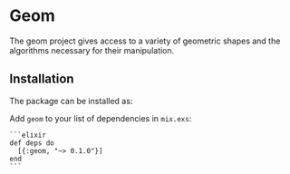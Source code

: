 # Geom

The geom project gives access to a variety of geometric shapes and the algorithms necessary for their manipulation.

## Installation

The package can be installed as:

  Add `geom` to your list of dependencies in `mix.exs`:

    ```elixir
    def deps do
      [{:geom, "~> 0.1.0"}]
    end
    ```

